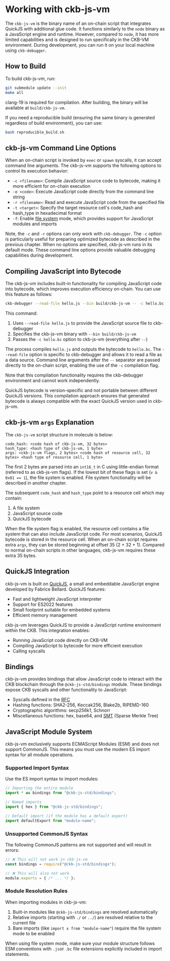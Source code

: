 # Working with ckb-js-vm

The `ckb-js-vm` is the binary name of an on-chain script that integrates QuickJS with additional glue code. It
functions similarly to the `node` binary as a JavaScript engine and runtime. However, compared to `node`, it has more
limited capabilities and is designed to run specifically in the CKB-VM environment. During development, you can run it
on your local machine using `ckb-debugger`.

## How to Build

To build ckb-js-vm, run:

```bash
git submodule update --init
make all
```

clang-19 is required for compilation. After building, the binary will be available at `build/ckb-js-vm`.

If you need a reproducible build (ensuring the same binary is generated regardless of build environment), you can use:

```bash
bash reproducible_build.sh
```

## ckb-js-vm Command Line Options

When an on-chain script is invoked by `exec` or `spawn` syscalls, it can accept command line arguments. The
ckb-js-vm supports the following options to control its execution behavior:

- `-c <filename>`: Compile JavaScript source code to bytecode, making it more efficient for on-chain execution
- `-e <code>`: Execute JavaScript code directly from the command line string
- `-r <filename>`: Read and execute JavaScript code from the specified file
- `-t <target>`: Specify the target resource cell's code_hash and hash_type in hexadecimal format
- `-f`: Enable [file system](./file-system.md) mode, which provides support for JavaScript modules and imports

Note, the `-c` and `-r` options can only work with `ckb-debugger`.  The `-c` option is particularly useful for preparing
optimized bytecode as described in the previous chapter. When no options are specified, ckb-js-vm runs in its default
mode. These command line options provide valuable debugging capabilities during development.

## Compiling JavaScript into Bytecode

The ckb-js-vm includes built-in functionality for compiling JavaScript code into bytecode, which improves execution
efficiency on-chain. You can use this feature as follows:

```bash
ckb-debugger --read-file hello.js --bin build/ckb-js-vm -- -c hello.bc
```

This command:
1. Uses `--read-file hello.js` to provide the JavaScript source file to ckb-debugger
2. Specifies the ckb-js-vm binary with `--bin build/ckb-js-vm`
3. Passes the `-c hello.bc` option to ckb-js-vm (everything after `--`)

The process compiles `hello.js` and outputs the bytecode to `hello.bc`. The `--read-file` option is specific to
ckb-debugger and allows it to read a file as a data source. Command line arguments after the `--` separator are passed
directly to the on-chain script, enabling the use of the `-c` compilation flag.

Note that this compilation functionality requires the ckb-debugger environment and cannot work independently.

QuickJS bytecode is version-specific and not portable between different QuickJS versions. This compilation approach
ensures that generated bytecode is always compatible with the exact QuickJS version used in ckb-js-vm.

## ckb-js-vm `args` Explanation

The `ckb-js-vm` script structure in molecule is below:
```
code_hash: <code hash of ckb-js-vm, 32 bytes>
hash_type: <hash type of ckb-js-vm, 1 byte>
args: <ckb-js-vm flags, 2 bytes> <code hash of resource cell, 32 bytes> <hash type of resource cell, 1 byte>
```

The first 2 bytes are parsed into an `int16_t` in C using little-endian format (referred to as ckb-js-vm flags). If
the lowest bit of these flags is set (`v & 0x01 == 1`), the file system is enabled. File system functionality will be
described in another chapter.

The subsequent `code_hash` and `hash_type` point to a resource cell which may contain:
1. A file system
2. JavaScript source code
3. QuickJS bytecode

When the file system flag is enabled, the resource cell contains a file system that can also include JavaScript code.
For most scenarios, QuickJS bytecode is stored in the resource cell. When an on-chain script requires extra `args`,
they can be stored beginning at offset 35 (2 + 32 + 1). Compared to normal on-chain scripts in other languages,
ckb-js-vm requires these extra 35 bytes.

## QuickJS Integration

ckb-js-vm is built on [QuickJS](https://bellard.org/quickjs/), a small and embeddable JavaScript engine developed by
Fabrice Bellard. QuickJS features:

- Fast and lightweight JavaScript interpreter
- Support for ES2022 features
- Small footprint suitable for embedded systems
- Efficient memory management

ckb-js-vm leverages QuickJS to provide a JavaScript runtime environment within the CKB. This integration enables:

- Running JavaScript code directly on CKB-VM
- Compiling JavaScript to bytecode for more efficient execution
- Calling syscalls

## Bindings

ckb-js-vm provides bindings that allow JavaScript code to interact with the CKB blockchain through the
`@ckb-js-std/bindings` module. These bindings expose CKB syscalls and other functionality to JavaScript:

- Syscalls defined in the [RFC](https://github.com/nervosnetwork/rfcs)
- Hashing functions: SHA2-256, Keccak256, Blake2b, RIPEMD-160
- Cryptographic algorithms: secp256k1, Schnorr
- Miscellaneous functions: hex, base64, and [SMT](https://github.com/nervosnetwork/sparse-merkle-tree) (Sparse Merkle Tree)

## JavaScript Module System

ckb-js-vm exclusively supports ECMAScript Modules (ESM) and does not support CommonJS. This means you must use the
modern ES import syntax for all module operations.

### Supported Import Syntax

Use the ES import syntax to import modules:

  ```js
  // Importing the entire module
  import * as bindings from "@ckb-js-std/bindings";

  // Named imports
  import { hex } from "@ckb-js-std/bindings";

  // Default import (if the module has a default export)
  import defaultExport from "module-name";
  ```

### Unsupported CommonJS Syntax

The following CommonJS patterns are not supported and will result in errors:

  ```js
  // ❌ This will not work in ckb-js-vm
  const bindings = require("@ckb-js-std/bindings");

  // ❌ This will also not work
  module.exports = { /* ... */ };
  ```

### Module Resolution Rules

When importing modules in ckb-js-vm:

1. Built-in modules like `@ckb-js-std/bindings` are resolved automatically
2. Relative imports (starting with `./` or `../`) are resolved relative to the current file
3. Bare imports (like `import x from "module-name"`) require the file system mode to be enabled

When using file system mode, make sure your module structure follows ESM conventions with `.js`or `.bc` file extensions
explicitly included in import statements.
